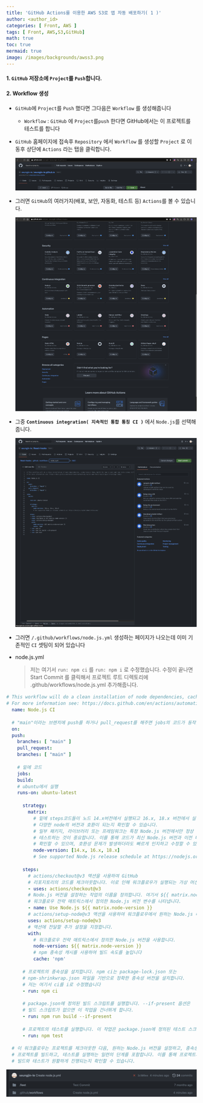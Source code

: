```yaml
---
title: 'GitHub Actions를 이용한 AWS S3로 앱 자동 배포하기( 1 )'
author: <author_id>
categories: [ Front, AWS ]
tags: [ Front, AWS,S3,GitHub]
math: true
toc: true
mermaid: true
image: /images/backgrounds/awss3.png
---
```


#### 1. `GitHub` 저장소에 `Project`를 `Push`합니다.

#### 2. Workflow 생성
  - `GitHub`에 `Project`를 `Push` 했다면 그다음은 `Workflow` 를 생성해줍니다
    - `Workflow` : `GitHub` 에 `Project`를`push` 한다면 GitHub에서는 이 프로젝트를 테스트를 합니다
  - `GitHub` 홈페이지에 접속후 `Repository` 에서 `Workflow` 를 생성할  `Project` 로 이동후 상단에 `Actions` 라는 탭을 클릭합니다.

    ![1](/images/postImages/front/aws/s3/s3_1.png)

  - 그러면 `GitHub`의 여러가지(배포, 보안, 자동화, 테스트 등) `Actions`를 볼 수 있습니다.

    ![2](/images/postImages/front/aws/s3/s3_2.png)

  - 그중 **`Continuous integration( 지속적인 통합 통칭 CI )`** 에서 `Node.js`를 선택해 줍니다.

    ![3](/images/postImages/front/aws/s3/s3_3.png)

  - 그러면 `/.github/workflows/node.js.yml` 생성하는 페이지가 나오는데 이미 기존적인 `CI` 셋팅이 되어 있습니다
  - node.js.yml
    > 저는 여기서 `run: npm ci` 를 `run: npm i` 로 수정했습니다.
    > 수정이 끝나면 Start Commit 를 클릭해서 프로젝트 루트 디렉토리에 .github/workflows/node.js.yml 추가해줍니다. 

```yaml
# This workflow will do a clean installation of node dependencies, cache/restore them, build the source code and run tests across different versions of node
# For more information see: https://docs.github.com/en/actions/automating-builds-and-tests/building-and-testing-nodejs    
  name: Node.js CI
  
  # "main"이라는 브렌치에 push를 하거나 pull_request를 해주면 jobs의 코드가 동작합니다.
  on:
  push:
    branches: [ "main" ]
    pull_request:
    branches: [ "main" ]
    
    # 밑에 코드
    jobs:
    build:
    # ubuntu에서 실행
    runs-on: ubuntu-latest
    
      strategy:
        matrix:
          # 밑에 steps코드들이 노드 14.x버전에서 실행되고 16.x, 18.x 버전에서 실행되면서 프로젝트의 코드가
          # 다양한 node의 버전과 호환이 되는지 확인할 수 있습니다.
          # 일부 패키지, 라이브러리 또는 프레임워크는 특정 Node.js 버전에서만 정상 작동하기 때문에, 여러 버전에서 
          # 테스트하는 것이 중요합니다. 이를 통해 코드가 최신 Node.js 버전과 이전 버전에서도 문제없이 작동하는지 
          # 확인할 수 있으며, 호환성 문제가 발생하더라도 빠르게 인지하고 수정할 수 있습니다.
          node-version: [14.x, 16.x, 18.x]
          # See supported Node.js release schedule at https://nodejs.org/en/about/releases/
    
      steps:
        # actions/checkout@v3 액션을 사용하여 GitHub 
        # 리포지토리의 코드를 체크아웃합니다. 이로 인해 워크플로우가 실행되는 가상 머신에 프로젝트의 코드가 복사됩니다.
        - uses: actions/checkout@v3 
        # Node.js 버전을 설정하는 작업의 이름을 정의합니다. 여기서 ${{ matrix.node-version }}는 
        # 워크플로우 전략 매트릭스에서 정의한 Node.js 버전 변수를 나타냅니다.
        - name: Use Node.js ${{ matrix.node-version }}
        # actions/setup-node@v3 액션을 사용하여 워크플로우에서 원하는 Node.js 버전을 설정합니다.
        uses: actions/setup-node@v3
        # 액션에 전달할 추가 설정을 지정합니다.
        with:
          # 워크플로우 전략 매트릭스에서 정의한 Node.js 버전을 사용합니다.
          node-version: ${{ matrix.node-version }}
          # npm 종속성 캐시를 사용하여 빌드 속도를 높입니다
          cache: 'npm'
    
      # 프로젝트의 종속성을 설치합니다. npm ci는 package-lock.json 또는 
      # npm-shrinkwrap.json 파일을 기반으로 정확한 종속성 버전을 설치합니다.
      # 저는 여기서 ci를 i로 수정했습니다
      - run: npm ci 
    
      # package.json에 정의된 빌드 스크립트를 실행합니다. --if-present 옵션은 
      # 빌드 스크립트가 없으면 이 작업을 건너뛰게 합니다.
      - run: npm run build --if-present
      
      # 프로젝트의 테스트를 실행합니다. 이 작업은 package.json에 정의된 테스트 스크립트를 실행합니다.
      - run: npm test
      
  # 이 워크플로우는 프로젝트를 체크아웃한 다음, 원하는 Node.js 버전을 설정하고, 종속성을 설치하며,
  # 프로젝트를 빌드하고, 테스트를 실행하는 일련의 단계를 포함합니다. 이를 통해 프로젝트의
  # 빌드와 테스트가 원활하게 진행되는지 확인할 수 있습니다.
```

![4](/images/postImages/front/aws/s3/s3_4.png)
